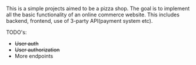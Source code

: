 This is a simple projects aimed to be a pizza shop.
The goal is to implement all the basic functionality of an online commerce website.
This includes backend, frontend, use of 3-party API(payment system etc).

TODO's:
- <strike>User auth</strike>
- <strike>User authorization</strike>
- More endpoints
